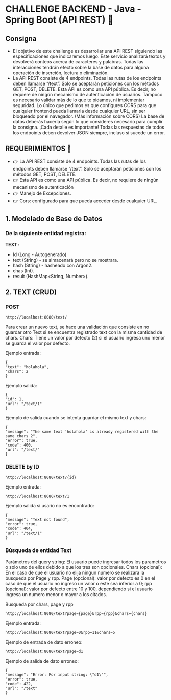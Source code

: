 # CHALLENGE BACKEND - Java - Spring Boot (API REST) 🚀

## Consigna
- El objetivo de este challenge es desarrollar una API REST siguiendo las especificaciones que
indicaremos luego. Este servicio analizará textos y devolverá conteos acerca de caracteres y
palabras. Todas las interacciones tendrán efecto sobre la base de datos para alguna operación
de inserción, lectura o eliminación.
- La API REST consiste de 4 endpoints. Todas las rutas de los endpoints deben llamarse “/text”.
Solo se aceptarán peticiones con los métodos GET, POST, DELETE.
Esta API es como una API pública. Es decir, no requiere de ningún mecanismo de autenticación
de usuarios. Tampoco es necesario validar más de lo que te pidamos, ni implementar seguridad.
Lo único que pedimos es que configures CORS para que cualquier frontend pueda llamarla
desde cualquier URL, sin ser bloqueado por el navegador. (Más información sobre CORS)
La base de datos deberás hacerla según lo que consideres necesario para cumplir la consigna.
¡Cada detalle es importante! Todas las respuestas de todos los endpoints deben devolver JSON
siempre, incluso si sucede un error.

## REQUERIMIENTOS 📖

- 👉 La API REST consiste de 4 endpoints. Todas las rutas de los endpoints deben llamarse “/text”.
  Solo se aceptarán peticiones con los métodos GET, POST, DELETE.
- 👉 Esta API es como una API pública. Es decir, no requiere de ningún mecanismo de autenticación
- 👉 Manejo de Excepciones.
- 👉 Cors: configurado para que pueda acceder desde cualquier URL.


## 1. Modelado de Base de Datos
### De la siguiente entidad registra:
**TEXT :**
- Id (Long - Autogenerado)
- text (String) - se almacenará pero no se mostrara.
- hash (String) - hasheado con Argon2.
- chas (Int).
- result (HashMap<String, Number>).


## 2. TEXT (CRUD)

### POST
	http://localhost:8080/text/


Para crear un nuevo text, se hace una validación que consiste en no guardar otro Text si se encuentra registrado text con la misma cantidad de chars.
Chars: Tiene un valor por defecto (2) si el usuario ingresa uno menor se guarda el valor por defecto.

Ejemplo entrada:

    {
    "text": "holahola",
    "chars": 2
    }

Ejemplo salida:

    {
    "id": 1,
    "url": "/text/1"
    }

Ejemplo de salida cuando se intenta guardar el mismo text y chars:

    {
    "message": "The same text 'holahola' is already registered with the same chars 2",
    "error": true,
    "code": 400,
    "url": "/text/"
    }


### DELETE by ID

	http://localhost:8080/text/{id}

Ejemplo entrada:

    http://localhost:8080/text/1

Ejemplo salida si usario no es encontrado:

    {
    "message": "Text not found",
    "error": true,
    "code": 404,
    "url": "/text/1"
    }


### Búsqueda de entidad Text

Parámetros del query string:
El usuario puede ingresar todos los parametros o solo uno de ellos debido a que los tres son opcionales.
Chars (opcional): En el caso de que el usuario no elija ningun numero se realizara la busqueda por Page y rpp.
Page (opcional): valor por defecto es 0 en el caso de que el usuario no ingreso un valor o este sea inferior a 0;
rpp (opcional): valor por defecto entre 10 y 100, dependiendo si el usuario ingresa un numero menor o mayor a los citados.


Busqueda por chars, page y rpp

    http://localhost:8080/text?page={page}&rpp={rpp}&chars={chars}

Ejemplo entrada:

    http://localhost:8080/text?page=0&rpp=11&chars=5

Ejemplo de entrada de dato erroneo:

    http://localhost:8080/text?page=d1

Ejemplo de salida de dato erroneo:

    {
    "message": "Error: For input string: \"d1\"",
    "error": true,
    "code": 422,
    "url": "/text"
    }
